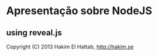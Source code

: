 # Apresentação sobre NodeJS

## using reveal.js

Copyright (C) 2013 Hakim El Hattab, http://hakim.se
